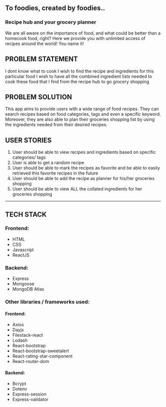 
## To foodies, created by foodies..

### Recipe hub and your grocery planner

We are all aware on the importance of food, and what could be better than a homecook food, right?
Here we provide you with unlimited access of recipes around the world! You name it!

## PROBLEM STATEMENT

I dont know what to cook
I wish to find the recipe and ingredients for this particular food
I wish to have all the combined ingredient lists needed to cook these food that I find from the recipe hub to go grocery shopping

## PROBLEM SOLUTION

This app aims to provide users with a wide range of food recipes. They can search recipes based on food categories, tags and even a specific keyword. Moreover, they are also able to plan their groceries shopping list by using the ingredients needed from their desired recipes.

## USER STORIES

1. User should be able to view recipes and ingredients based on specific categories/ tags
2. User is able to get a random recipe
3. User should be able to mark the recipes as favorite and be able to easily retrieved this favorite recipes in the future
4. User should be able to add the recipe as planner for his/her groceries shopping
5. User should be able to view ALL the collated ingredients for her groceries shopping

---

## TECH STACK

### Frontend:

- HTML
- CSS
- Javascript
- ReactJS

### Backend:

- Express
- Mongoose
- MongoDB Atlas

### Other libraries / frameworks used:

#### Frontend:

- Axios
- Dayjs
- Filestack-react
- Lodash
- React-bootstrap
- React-bootstrap-sweetalert
- React-rating-star-component
- React-router-dom

#### Backend:

- Bcrypt
- Dotenv
- Express-session
- Express-validator
